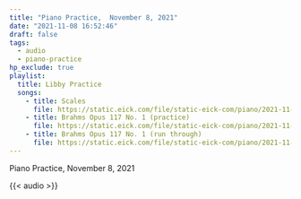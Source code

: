 ```yaml
---
title: "Piano Practice,  November 8, 2021"
date: "2021-11-08 16:52:46"
draft: false
tags:
  - audio
  - piano-practice
hp_exclude: true
playlist:
  title: Libby Practice
  songs:
    - title: Scales
      file: https://static.eick.com/file/static-eick-com/piano/2021-11-08-001.mp3
    - title: Brahms Opus 117 No. 1 (practice)
      file: https://static.eick.com/file/static-eick-com/piano/2021-11-08-002.mp3
    - title: Brahms Opus 117 No. 1 (run through)
      file: https://static.eick.com/file/static-eick-com/piano/2021-11-08-003.mp3
---
```


Piano Practice, November 8, 2021

<!--more-->

{{< audio >}}
